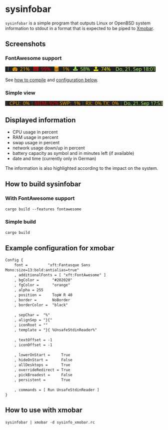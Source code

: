 # sysinfobar

`sysinfobar` is a simple program that outputs Linux or OpenBSD system
information to stdout in a format that is expected to be piped to
[Xmobar](http://projects.haskell.org/xmobar/).

## Screenshots

### FontAwesome support

![Screenshot of sysinfobar using FontAwesome](doc/img/sysinfobar-fontawesome.png)

See [how to compile](#with-fontawesome-support) and [configuration below](#example-configuration-for-xmobar).

### Simple view

![Screenshot of simple sysinfobar](doc/img/sysinfobar-simple.png)

## Displayed information

* CPU usage in percent
* RAM usage in percent
* swap usage in percent
* network usage down/up in percent
* battery capacity as symbol and in minutes left (if available)
* date and time (currently only in German)

The information is also highlighted according to the
impact on the system.

## How to build sysinfobar

### With FontAwesome support

```
cargo build --features fontawesome
```

### Simple build

```
cargo build
```

## Example configuration for xmobar

```
Config {
	font =         "xft:Fantasque Sans Mono:size=13:bold:antialias=true"
	, additionalFonts = [ "xft:FontAwesome" ]
	, bgColor =      "#202020"
	, fgColor =      "orange"
	, alpha = 255
	, position =     TopW R 40
	, border =       NoBorder
	, borderColor =  "black"

	, sepChar =  "%"
	, alignSep = "}{"
	, iconRoot = ""
	, template = "}{ %UnsafeStdinReader%"

	, textOffset = -1
	, iconOffset = -1

	, lowerOnStart =     True
	, hideOnStart =      False
	, allDesktops =      True
	, overrideRedirect = True
	, pickBroadest =     False
	, persistent =       True

	, commands = [ Run UnsafeStdinReader ]
}
```

## How to use with xmobar

```
sysinfobar | xmobar -d sysinfo_xmobar.rc
```
